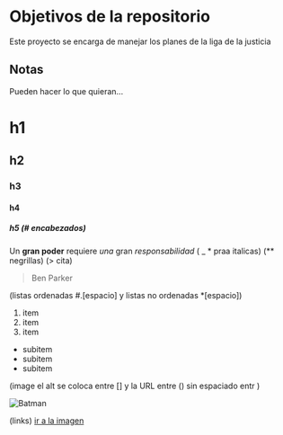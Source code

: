 # Objetivos de la repositorio

Este proyecto se encarga de manejar los planes de la liga de la justicia


## Notas
Pueden hacer lo que quieran...

# h1
## h2
### h3
#### h4
##### h5  (# encabezados)

Un **gran poder** requiere _una_ gran *responsabilidad*    ( _ *  praa italicas) (** negrillas) (> cita)
> Ben Parker


(listas ordenadas #.[espacio] y listas  no ordenadas *[espacio])
1. item  
2. item
3. item 
* subitem
* subitem 
* subitem

(image el alt se coloca entre [] y la URL entre () sin espaciado entr ![]())

![Batman](https://static.hsfiles.com/es/wp-content/uploads/sites/1/nggallery/batman-eclipse-luz/Batman-eclipse-luz-01.jpg)

(links)
[ir a la imagen](https://static.hsfiles.com/es/wp-content/uploads/sites/1/nggallery/batman-eclipse-luz/Batman-eclipse-luz-01.jpg)
